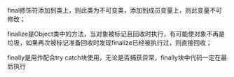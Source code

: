 


final修饰符添加到类上，则此类为不可变类，添加到成员变量上，则此变量不可修改；

finalize是Object类中的方法，当对象被标记且回收时执行，有可能使对象不再是垃圾，如果再次被标记准备回收时发现finalize已经被执行过，则直接回收；

finally是用作配合try catch块使用，无论是否捕获异常，finally块中代码一定在最后执行
